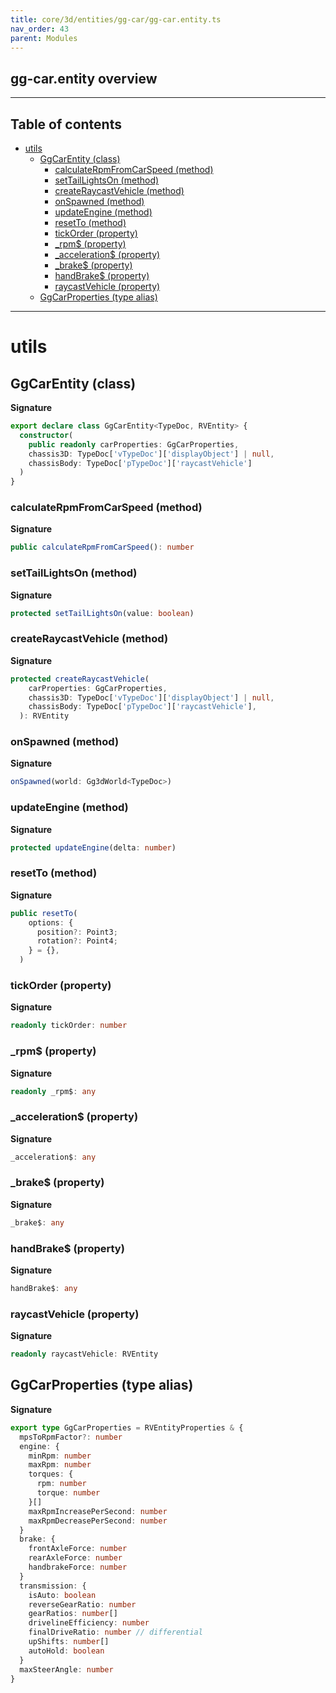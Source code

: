 ```yaml
---
title: core/3d/entities/gg-car/gg-car.entity.ts
nav_order: 43
parent: Modules
---
```


## gg-car.entity overview

---

<h2 class="text-delta">Table of contents</h2>

- [utils](#utils)
  - [GgCarEntity (class)](#ggcarentity-class)
    - [calculateRpmFromCarSpeed (method)](#calculaterpmfromcarspeed-method)
    - [setTailLightsOn (method)](#settaillightson-method)
    - [createRaycastVehicle (method)](#createraycastvehicle-method)
    - [onSpawned (method)](#onspawned-method)
    - [updateEngine (method)](#updateengine-method)
    - [resetTo (method)](#resetto-method)
    - [tickOrder (property)](#tickorder-property)
    - [\_rpm$ (property)](#_rpm-property)
    - [\_acceleration$ (property)](#_acceleration-property)
    - [\_brake$ (property)](#_brake-property)
    - [handBrake$ (property)](#handbrake-property)
    - [raycastVehicle (property)](#raycastvehicle-property)
  - [GgCarProperties (type alias)](#ggcarproperties-type-alias)

---

# utils

## GgCarEntity (class)

**Signature**

```ts
export declare class GgCarEntity<TypeDoc, RVEntity> {
  constructor(
    public readonly carProperties: GgCarProperties,
    chassis3D: TypeDoc['vTypeDoc']['displayObject'] | null,
    chassisBody: TypeDoc['pTypeDoc']['raycastVehicle']
  )
}
```

### calculateRpmFromCarSpeed (method)

**Signature**

```ts
public calculateRpmFromCarSpeed(): number
```

### setTailLightsOn (method)

**Signature**

```ts
protected setTailLightsOn(value: boolean)
```

### createRaycastVehicle (method)

**Signature**

```ts
protected createRaycastVehicle(
    carProperties: GgCarProperties,
    chassis3D: TypeDoc['vTypeDoc']['displayObject'] | null,
    chassisBody: TypeDoc['pTypeDoc']['raycastVehicle'],
  ): RVEntity
```

### onSpawned (method)

**Signature**

```ts
onSpawned(world: Gg3dWorld<TypeDoc>)
```

### updateEngine (method)

**Signature**

```ts
protected updateEngine(delta: number)
```

### resetTo (method)

**Signature**

```ts
public resetTo(
    options: {
      position?: Point3;
      rotation?: Point4;
    } = {},
  )
```

### tickOrder (property)

**Signature**

```ts
readonly tickOrder: number
```

### \_rpm$ (property)

**Signature**

```ts
readonly _rpm$: any
```

### \_acceleration$ (property)

**Signature**

```ts
_acceleration$: any
```

### \_brake$ (property)

**Signature**

```ts
_brake$: any
```

### handBrake$ (property)

**Signature**

```ts
handBrake$: any
```

### raycastVehicle (property)

**Signature**

```ts
readonly raycastVehicle: RVEntity
```

## GgCarProperties (type alias)

**Signature**

```ts
export type GgCarProperties = RVEntityProperties & {
  mpsToRpmFactor?: number
  engine: {
    minRpm: number
    maxRpm: number
    torques: {
      rpm: number
      torque: number
    }[]
    maxRpmIncreasePerSecond: number
    maxRpmDecreasePerSecond: number
  }
  brake: {
    frontAxleForce: number
    rearAxleForce: number
    handbrakeForce: number
  }
  transmission: {
    isAuto: boolean
    reverseGearRatio: number
    gearRatios: number[]
    drivelineEfficiency: number
    finalDriveRatio: number // differential
    upShifts: number[]
    autoHold: boolean
  }
  maxSteerAngle: number
}
```
